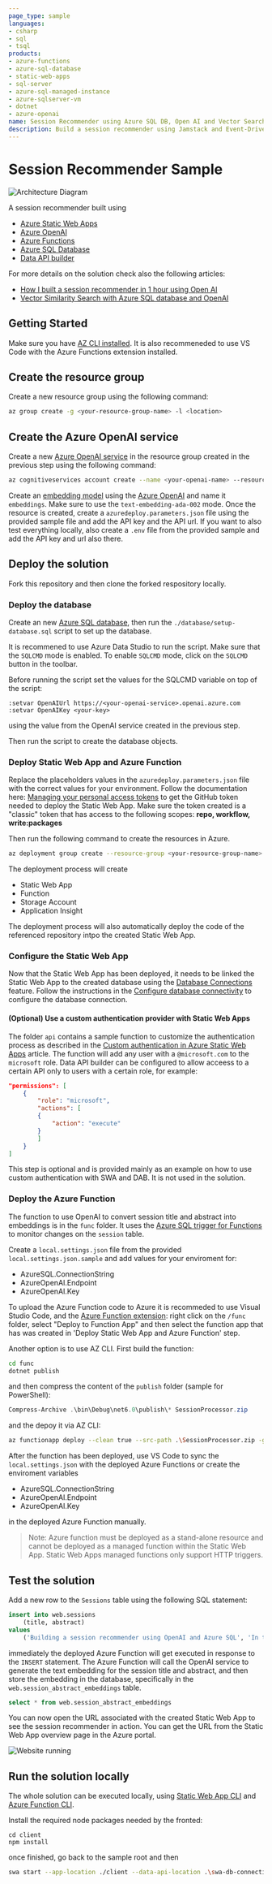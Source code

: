 ```yaml
---
page_type: sample
languages:
- csharp
- sql
- tsql
products:
- azure-functions
- azure-sql-database
- static-web-apps
- sql-server
- azure-sql-managed-instance
- azure-sqlserver-vm
- dotnet
- azure-openai
name: Session Recommender using Azure SQL DB, Open AI and Vector Search
description: Build a session recommender using Jamstack and Event-Driven architecture, using Azure SQL DB to store and search vectors embeddings generated using OpenAI
---
```


# Session Recommender Sample

![Architecture Diagram](./_docs/session-recommender-architecture.png)

A session recommender built using

- [Azure Static Web Apps](https://learn.microsoft.com/en-us/azure/static-web-apps/overview)
- [Azure OpenAI](https://learn.microsoft.com/en-us/azure/ai-services/openai/)
- [Azure Functions](https://learn.microsoft.com/en-us/azure/azure-functions/functions-overview?pivots=programming-language-csharp)
- [Azure SQL Database](https://www.sqlservercentral.com/articles/the-sql-developer-experience-beyond-rdbms)
- [Data API builder](https://aka.ms/dab)

For more details on the solution check also the following articles:

- [How I built a session recommender in 1 hour using Open AI](https://dev.to/azure/how-i-built-a-session-recommender-in-1-hour-using-open-ai-5419)
- [Vector Similarity Search with Azure SQL database and OpenAI](https://devblogs.microsoft.com/azure-sql/vector-similarity-search-with-azure-sql-database-and-openai/)

## Getting Started

Make sure you have [AZ CLI installed](https://learn.microsoft.com/en-us/cli/azure/). It is also recommeneded to use VS Code with the Azure Functions extension installed.

## Create the resource group

Create a new resource group using the following command:

```bash
az group create -g <your-resource-group-name> -l <location>
```

## Create the Azure OpenAI service

Create a new [Azure OpenAI service](https://learn.microsoft.com/en-us/azure/ai-services/openai/how-to/create-resource?pivots=cli) in the resource group created in the previous step using the following command:

```bash
az cognitiveservices account create --name <your-openai-name> --resource-group <your-resource-group-name> --kind OpenAI --sku s0
```

Create an [embedding model](https://learn.microsoft.com/en-us/azure/ai-services/openai/concepts/models#embeddings-models) using the [Azure OpenAI](https://learn.microsoft.com/en-us/azure/ai-services/openai/how-to/create-resource?pivots=web-portal) and name it `embeddings`. Make sure to use the `text-embedding-ada-002` mode. Once the resource is created, create a `azuredeploy.parameters.json` file using the provided sample file and add the API key and the API url. If you want to also test everything locally, also create a `.env` file from the provided sample and add the API key and url also there. 

## Deploy the solution

Fork this repository and then clone the forked respository locally.

### Deploy the database

Create an new [Azure SQL database](https://learn.microsoft.com/en-us/azure/azure-sql/database/single-database-create-quickstart?view=azuresql&tabs=azure-portal), then run the `./database/setup-database.sql` script to set up the database.

It is recommened to use Azure Data Studio to run the script. Make sure that the `SQLCMD` mode is enabled. To enable `SQLCMD` mode, click on the `SQLCMD` button in the toolbar.

Before running the script set the values for the SQLCMD variable on top of the script:

```
:setvar OpenAIUrl https://<your-openai-service>.openai.azure.com
:setvar OpenAIKey <your-key>
```

using the value from the OpenAI service created in the previous step.

Then run the script to create the database objects.

### Deploy Static Web App and Azure Function

Replace the placeholders values in the `azuredeploy.parameters.json` file with the correct values for your environment. Follow the documentation here: [Managing your personal access tokens](https://docs.github.com/en/authentication/keeping-your-account-and-data-secure/managing-your-personal-access-tokens) to get the GitHub token needed to deploy the Static Web App. Make sure the token created is a "classic" token that has access to the following scopes: **repo, workflow, write:packages**

Then run the following command to create the resources in Azure. 

```bash
az deployment group create --resource-group <your-resource-group-name> --template-file main.bicep --parameters azuredeploy.parameters.json
```

The deployment process will create 
- Static Web App
- Function
- Storage Account
- Application Insight

The deployment process will also automatically deploy the code of the referenced repository intpo the created Static Web App. 

### Configure the Static Web App 

Now that the Static Web App has been deployed, it needs to be linked the Static Web App to the created database using the [Database Connections](https://learn.microsoft.com/en-us/azure/static-web-apps/database-overview) feature. Follow the instructions in the [Configure database connectivity](https://learn.microsoft.com/en-us/azure/static-web-apps/database-configuration#configure-database-connectivity) to configure the database connection.

#### (Optional) Use a custom authentication provider with Static Web Apps

The folder `api` contains a sample function to customize the authentication process as described in the [Custom authentication in Azure Static Web Apps](https://learn.microsoft.com/en-us/azure/static-web-apps/authentication-custom?tabs=aad%2Cinvitations#configure-a-custom-identity-provider) article. The function will add any user with a `@microsoft.com` to the `microsoft` role. Data API builder can be configured to allow acceess to a certain API only to users with a certain role, for example:

```json
"permissions": [
    {
        "role": "microsoft",
        "actions": [
        {
            "action": "execute"
        }
        ]
    }
]
```

This step is optional and is provided mainly as an example on how to use custom authentication with SWA and DAB. It is not used in the solution.

### Deploy the Azure Function

The function to use OpenAI to convert session title and abstract into embeddings is in the `func` folder. It uses the [Azure SQL trigger for Functions](https://learn.microsoft.com/azure/azure-functions/functions-bindings-azure-sql-trigger?tabs=isolated-process%2Cportal&pivots=programming-language-csharp) to monitor changes on the `session` table.

Create a `local.settings.json` file from the provided `local.settings.json.sample` and add values for your enviroment for:

- AzureSQL.ConnectionString
- AzureOpenAI.Endpoint
- AzureOpenAI.Key

To upload the Azure Function code to Azure it is recommeded to use Visual Studio Code, and the [Azure Function extension](https://learn.microsoft.com/azure/azure-functions/functions-develop-vs-code?tabs=node-v3%2Cpython-v2%2Cisolated-process&pivots=programming-language-csharp): right click on the `/func` folder, select "Deploy to Function App" and then select the function app that has was created in 'Deploy Static Web App and Azure Function' step.

Another option is to use AZ CLI. First build the function:

```bash
cd func
dotnet publish
```

and then compress the content of the `publish` folder (sample for PowerShell):

```powershell
Compress-Archive .\bin\Debug\net6.0\publish\* SessionProcessor.zip
```

and the depoy it via AZ CLI:

```bash
az functionapp deploy --clean true --src-path .\SessionProcessor.zip -g <resource-group> -n <function-app-name>
```

After the function has been deployed, use VS Code to sync the `local.settings.json` with the deployed Azure Functions or create the enviroment variables

- AzureSQL.ConnectionString
- AzureOpenAI.Endpoint
- AzureOpenAI.Key

in the deployed Azure Function manually.

> Note: Azure function must be deployed as a stand-alone resource and cannot be deployed as a managed function within the Static Web App. Static Web Apps managed functions only support HTTP triggers.

## Test the solution

Add a new row to the `Sessions` table using the following SQL statement:

```sql
insert into web.sessions 
    (title, abstract)
values
    ('Building a session recommender using OpenAI and Azure SQL', 'In this fun and demo-driven session you’ll learn how to integrate Azure SQL with OpenAI to generate text embeddings, store them in the database, index them and calculate cosine distance to build a session recommender. And once that is done, you’ll publish it as a REST and GraphQL API to be consumed by a modern JavaScript frontend. Sounds pretty cool, uh? Well, it is!')
```

immediately the deployed Azure Function will get executed in response to the `INSERT` statement. The Azure Function will call the OpenAI service to generate the text embedding for the session title and abstract, and then store the embedding in the database, specifically in the `web.session_abstract_embeddings` table.

```sql
select * from web.session_abstract_embeddings
```

You can now open the URL associated with the created Static Web App to see the session recommender in action. You can get the URL from the Static Web App overview page in the Azure portal.

![Website running](./_docs/session-recommender.png)

## Run the solution locally

The whole solution can be executed locally, using [Static Web App CLI](https://github.com/Azure/static-web-apps-cli) and [Azure Function CLI](https://learn.microsoft.com/en-us/azure/azure-functions/functions-run-local?tabs=windows%2Cisolated-process%2Cnode-v4%2Cpython-v2%2Chttp-trigger%2Ccontainer-apps&pivots=programming-language-csharp).

Install the required node packages needed by the fronted:

```
cd client
npm install
```

once finished, go back to the sample root and then

```bash
swa start --app-location ./client --data-api-location .\swa-db-connections\
```
